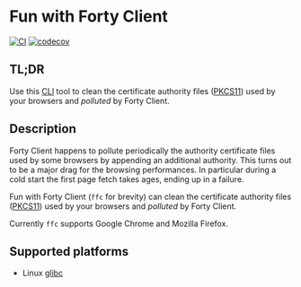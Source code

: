 # Fun with Forty Client

[![CI](https://github.com/riddlewiggler/ffc/actions/workflows/ci.yml/badge.svg)](https://github.com/riddlewiggler/ffc/actions/workflows/ci.yml)
[![codecov](https://codecov.io/gh/riddlewiggler/ffc/graph/badge.svg?token=5R70R73WK8)](https://codecov.io/gh/riddlewiggler/ffc)

## TL;DR

Use this [CLI][CLI] tool to clean the certificate authority files
([PKCS11][PKCS11]) used by your browsers and *polluted* by Forty Client.

## Description

Forty Client happens to pollute periodically the authority certificate files
used by some browsers by appending an additional authority. This turns out to
be a major drag for the browsing performances. In particular during a cold
start the first page fetch takes ages, ending up in a failure.

Fun with Forty Client (`ffc` for brevity) can clean the certificate authority files
([PKCS11][PKCS11]) used by your browsers and *polluted* by Forty Client.

Currently `ffc` supports Google Chrome and Mozilla Firefox.

## Supported platforms

- Linux [glibc][glibc-wiki]

[CLI]: https://en.wikipedia.org/wiki/Command-line_interface
[PKCS11]: https://en.wikipedia.org/wiki/PKCS_11
[glibc-wiki]: https://en.wikipedia.org/wiki/Glibc
